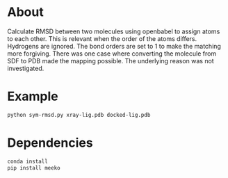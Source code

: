 # About

Calculate RMSD between two molecules using openbabel to assign
atoms to each other. This is relevant when the order of the atoms
differs. Hydrogens are ignored. The bond orders are set to 1 to
make the matching more forgiving. There was one case where
converting the molecule from SDF to PDB made the mapping possible.
The underlying reason was not investigated.

# Example
```sh
python sym-rmsd.py xray-lig.pdb docked-lig.pdb
```

# Dependencies

```sh
conda install 
pip install meeko
```
